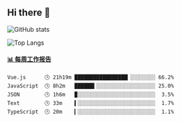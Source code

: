 ## Hi there 👋

![GitHub stats](https://github-readme-stats.orilight.top/api?username=orilights)

![Top Langs](https://github-readme-stats.orilight.top/api/top-langs/?username=orilights&layout=compact)

<!-- waka-box start -->
#### <a href="https://gist.github.com/92c8d5b388768c10efcba86e82b7c4fb" target="_blank">📊 每周工作报告</a>
```text
Vue.js      🕓 21h19m █████████████████▏░░░░░░░░ 66.2%
JavaScript  🕓 8h2m   ██████▍░░░░░░░░░░░░░░░░░░░ 25.0%
JSON        🕓 1h6m   ▉░░░░░░░░░░░░░░░░░░░░░░░░░  3.5%
Text        🕓 33m    ▍░░░░░░░░░░░░░░░░░░░░░░░░░  1.7%
TypeScript  🕓 20m    ▎░░░░░░░░░░░░░░░░░░░░░░░░░  1.1%
```
<!-- Powered by https://github.com/journey-ad/waka-box-go . -->
<!-- waka-box end -->

